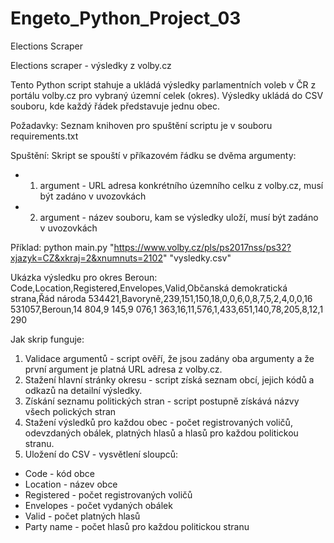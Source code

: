 # Engeto_Python_Project_03
Elections Scraper

Elections scraper - výsledky z volby.cz

Tento Python script stahuje a ukládá výsledky parlamentních voleb v ČR z portálu volby.cz pro vybraný územní celek (okres).
Výsledky ukládá do CSV souboru, kde každý řádek představuje jednu obec.

Požadavky: 
Seznam knihoven pro spuštění scriptu je v souboru requirements.txt

Spuštění:
Skript se spouští v příkazovém řádku se dvěma argumenty:
- 1. argument - URL adresa konkrétního územního celku z volby.cz, musí být zadáno v uvozovkách
- 2. argument - název souboru, kam se výsledky uloží, musí být zadáno v uvozovkách

Příklad: python main.py "https://www.volby.cz/pls/ps2017nss/ps32?xjazyk=CZ&xkraj=2&xnumnuts=2102" "vysledky.csv"

Ukázka výsledku pro okres Beroun: 
Code,Location,Registered,Envelopes,Valid,Občanská demokratická strana,Řád národa 
534421,Bavoryně,239,151,150,18,0,0,6,0,8,7,5,2,4,0,0,16
531057,Beroun,14 804,9 145,9 076,1 363,16,11,576,1,433,651,140,78,205,8,12,1 290

Jak skrip funguje:
1. Validace argumentů - script ověří, že jsou zadány oba argumenty a že první argument je platná URL adresa z volby.cz.
2. Stažení hlavní stránky okresu - script získá seznam obcí, jejich kódů a odkazů na detailní výsledky.
3. Získání seznamu politických stran - script postupně získává názvy všech polických stran
4. Stažení výsledků pro každou obec - počet registrovaných voličů, odevzdaných obálek, platných hlasů a hlasů pro každou politickou stranu.
5. Uložení do CSV - vysvětlení sloupců:
- Code - kód obce
- Location - název obce
- Registered - počet registrovaných voličů
- Envelopes - počet vydaných obálek
- Valid - počet platných hlasů
- Party name - počet hlasů pro každou politickou stranu



